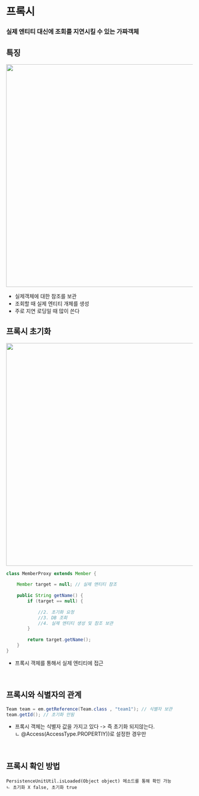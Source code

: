 # 프록시
### 실제 엔티티 대신에 조회를 지연시킬 수 있는 가짜객체

## 특징
<img src="https://github.com/MoMoon-LKH/TIL/assets/66755342/a24a8ff8-fec8-4e59-9f5e-c62df2b021ad" width="600">

- 실제객체에 대한 참조를 보관
- 조회할 때 실제 엔티티 개체를 생성 
- 주로 지연 로딩일 때 많이 쓴다

## 프록시 초기화
<img src="https://github.com/MoMoon-LKH/TIL/assets/66755342/3bb07b65-545c-4f90-856e-003aeacc7ddf" width="600">

```java
class MemberProxy extends Member {
    
    Member target = null; // 실제 앤티티 참조
    
    public String getName() {
        if (target == null) {
            
            //2. 초기화 요청
            //3. DB 조회
            //4. 실제 엔티티 생성 및 참조 보관
        }
        
        return target.getName();
    }
}
```
- 프록시 객체를 통해서 실제 엔티티에 접근
<br>

## 프록시와 식별자의 관계
```java
Team team = em.getReference(Team.class , "team1"); // 식별자 보관
team.getId(); // 초기화 안됨
```

- 프록시 객체는 식별자 값을 가지고 있다 -> 즉 초기화 되지않는다. <br> 
  ㄴ @Access(AccessType.PROPERTIY))로 설정한 경우만
<br>


## 프록시 확인 방법
    PersistenceUnitUtil.isLoaded(Object object) 메소드를 통해 확인 가능
    ㄴ 초기화 X false, 초기화 true
